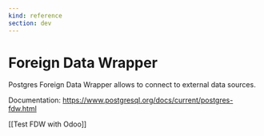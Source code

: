 ```yaml
---
kind: reference
section: dev
---
```


# Foreign Data Wrapper

Postgres Foreign Data Wrapper allows to connect to external data sources.

Documentation: <https://www.postgresql.org/docs/current/postgres-fdw.html>

[[Test FDW with Odoo]]
